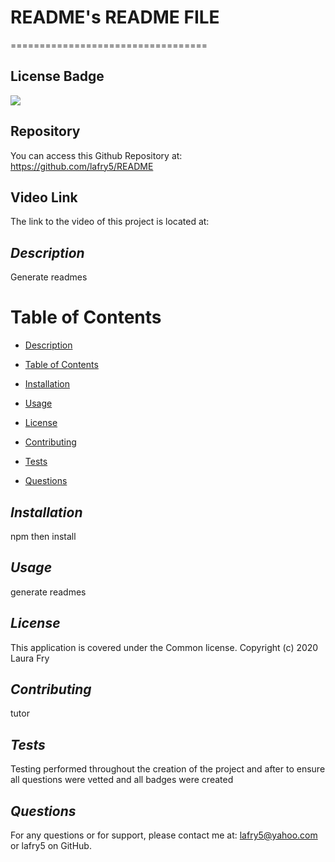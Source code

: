 # README's README FILE
==================================

## License Badge
![](https://img.shields.io/badge/license-Common-blue)

## Repository
You can access this Github Repository at: https://github.com/lafry5/README

## Video Link
The link to the video of this project is located at: 


## *Description*
Generate readmes

# Table of Contents
* [Description](#description)
+ [Table of Contents](#table-of-contents)
- [Installation](#installation)
* [Usage](#usage)
+ [License](#license)
- [Contributing](#contributing)
* [Tests](#tests)
+ [Questions](#questions)

## *Installation*
npm then install

## *Usage*
generate readmes

## *License*
This application is covered under the Common license. Copyright (c) 2020 Laura Fry

## *Contributing*
tutor

## *Tests*
Testing performed throughout the creation of the project and after to ensure all questions were vetted and all badges were created

## *Questions*
For any questions or for support, please contact me at: lafry5@yahoo.com or lafry5 on GitHub.


  